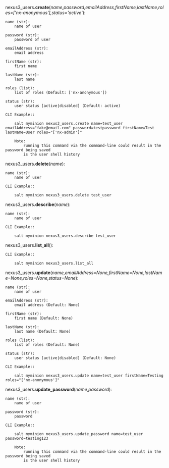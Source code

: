 nexus3_users.**create**(*name,password,emailAddress,firstName,lastName,roles=['nx-anonymous'],status='active'*):

    name (str):
        name of user
    
    password (str):
        password of user

    emailAddress (str):
        email address

    firstName (str):
        first name

    lastName (str):
        last name
    
    roles (list):
        list of roles (Default: ['nx-anonymous'])

    status (str):
        user status [active|disabled] (Default: active)

    CLI Example::

        salt myminion nexus3_users.create name=test_user emailAddress="fake@email.com" password=testpassword firstName=Test lastName=User roles="['nx-admin']"
        
        Note:
            running this command via the command-line could result in the password being saved
            is the user shell history
    

nexus3_users.**delete**(*name*):

    name (str):
        name of user

    CLI Example::

        salt myminion nexus3_users.delete test_user
    

nexus3_users.**describe**(*name*):

    name (str):
        name of user

    CLI Example::

        salt myminion nexus3_users.describe test_user
    

nexus3_users.**list_all**():

    CLI Example::

        salt myminion nexus3_users.list_all
    

nexus3_users.**update**(*name,emailAddress=None,firstName=None,lastName=None,roles=None,status=None*):

    name (str):
        name of user

    emailAddress (str):
        email address (Default: None)

    firstName (str):
        first name (Default: None)

    lastName (str):
        last name (Default: None)
    
    roles (list):
        list of roles (Default: None)

    status (str):
        user status [active|disabled] (Default: None)

    CLI Example::

        salt myminion nexus3_users.update name=test_user firstName=Testing roles="['nx-anonymous']"
    

nexus3_users.**update_password**(*name,password*):

    name (str):
        name of user

    password (str):
        password

    CLI Example::

        salt myminion nexus3_users.update_password name=test_user password=testing123

        Note:
            running this command via the command-line could result in the password being saved
            is the user shell history
